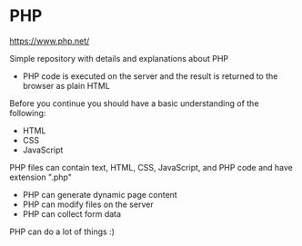 # PHP
https://www.php.net/

Simple repository with details and explanations about PHP

* PHP code is executed on the server and the result is returned to the browser as plain HTML

Before you continue you should have a basic understanding of the following:
* HTML
* CSS
* JavaScript

PHP files can contain text, HTML, CSS, JavaScript, and PHP code and have extension ".php"
* PHP can generate dynamic page content
* PHP can modify files on the server
* PHP can collect form data


PHP can do a lot of things :)



